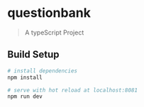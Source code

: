 # questionbank

> A typeScript Project

## Build Setup

``` bash
# install dependencies
npm install

# serve with hot reload at localhost:8081
npm run dev
